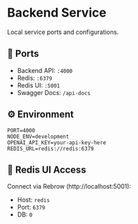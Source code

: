 # Backend Service

Local service ports and configurations.

## 🔌 Ports
- Backend API: `:4000`
- Redis: `:6379`
- Redis UI: `:5001`
- Swagger Docs: `/api-docs`

## ⚙️ Environment
```env
PORT=4000
NODE_ENV=development
OPENAI_API_KEY=your-api-key-here
REDIS_URL=redis://redis:6379
```

## 📝 Redis UI Access
Connect via Rebrow (http://localhost:5001):
- Host: `redis`
- Port: `6379`
- DB: `0` 